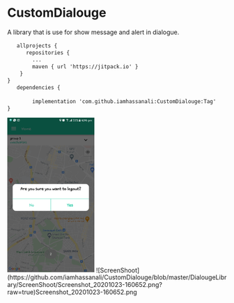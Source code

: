 # CustomDialouge
A library that is use for show message and alert in dialogue.

       allprojects {              
	      repositories {
			...
			maven { url 'https://jitpack.io' }
		}
	}
       dependencies {
       
	        implementation 'com.github.iamhassanali:CustomDialouge:Tag'
	}

<img src="https://github.com/iamhassanali/CustomDialouge/blob/master/DialougeLibrary/ScreenShoot/Screenshot_20201023-160635.png" width="200">
![ScreenShoot](https://github.com/iamhassanali/CustomDialouge/blob/master/DialougeLibrary/ScreenShoot/Screenshot_20201023-160652.png?raw=true)Screenshot_20201023-160652.png
